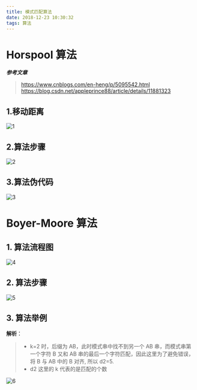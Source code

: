 ```yaml
---
title: 模式匹配算法
date: 2018-12-23 10:30:32
tags: 算法
---
```


# Horspool 算法

**_参考文章_**

> <https://www.cnblogs.com/en-heng/p/5095542.html> <https://blog.csdn.net/appleprince88/article/details/11881323>

## 1.移动距离

![1](https://ws1.sinaimg.cn/large/006wCagogy1fygh4xycbzj311q0n6afk.jpg)

## 2.算法步骤

![2](https://ws1.sinaimg.cn/large/006wCagogy1fygh5xofr6j30zb0hqdm5.jpg)

## 3.算法伪代码

![3](https://ws1.sinaimg.cn/large/006wCagogy1fygh8z9ja0j310u0j249t.jpg)

# Boyer-Moore 算法

## 1. 算法流程图

![4](https://ws1.sinaimg.cn/large/006wCagogy1fygixqld6hj30f30k30u9.jpg)

## 2. 算法步骤

![5](https://ws1.sinaimg.cn/large/006wCagogy1fygiy99eftj30si0i9k4b.jpg)

## 3. 算法举例

**解析**：

> - k=2 时，后缀为 AB，此时模式串中找不到另一个 AB 串，而模式串第一个字符 B 又和 AB 串的最后一个字符匹配，因此这里为了避免错误，将 B 与 AB 中的 B 对齐, 所以 d2=5.
> - d2 这里的 k 代表的是匹配的个数

![6](https://ws1.sinaimg.cn/large/006wCagogy1fygiyui3fsj30va0lmtg9.jpg)
